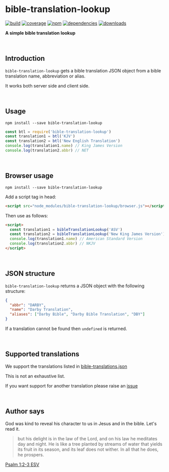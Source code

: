 # bible-translation-lookup

[![build](https://img.shields.io/travis/danday74/bible-translation-lookup/master.svg?label=linux)](https://travis-ci.org/danday74/bible-translation-lookup "Jesus loves you")
[![coverage](https://coveralls.io/repos/github/danday74/bible-translation-lookup/badge.svg)](https://coveralls.io/github/danday74/bible-translation-lookup "Jesus loves you")
[![npm](https://img.shields.io/npm/v/bible-translation-lookup.svg)](https://www.npmjs.com/package/bible-translation-lookup "Jesus loves you")
[![dependencies](https://david-dm.org/danday74/bible-translation-lookup/status.svg)](https://david-dm.org/danday74/bible-translation-lookup "Jesus loves you")
[![downloads](https://img.shields.io/npm/dm/bible-translation-lookup.svg)](https://www.npmjs.com/package/bible-translation-lookup "Jesus loves you")

**A simple bible translation lookup**



<br>

## Introduction

`bible-translation-lookup` gets a bible translation JSON object from a bible translation name, abbreviation or alias.

It works both server side and client side.



<br>

## Usage

`npm install --save bible-translation-lookup`

```javascript 1.7
const btl = require('bible-translation-lookup')
const translation1 = btl('KJV')
const translation2 = btl('New English Translation')
console.log(translation1.name) // King James Version
console.log(translation2.abbr) // NET
```



<br>

## Browser usage

`npm install --save bible-translation-lookup`

Add a script tag in head:

```HTML
<script src="node_modules/bible-translation-lookup/browser.js"></script>
```

Then use as follows:

```HTML
<script>
  const translation1 = bibleTranslationLookup('ASV')
  const translation2 = bibleTranslationLookup('New King James Version')
  console.log(translation1.name) // American Standard Version
  console.log(translation2.abbr) // NKJV
</script>
```



<br>

## JSON structure

`bible-translation-lookup` returns a JSON object with the following structure:

```json
{
  "abbr": "DARBY",
  "name": "Darby Translation",
  "aliases": ["Darby Bible", "Darby Bible Translation", "DBY"]
}
```

If a translation cannot be found then `undefined` is returned.



<br>

## Supported translations

We support the translations listed in [bible-translations.json](bible-translations.json "Jesus loves you")

This is not an exhaustive list.

If you want support for another translation please raise an [issue](https://github.com/danday74/bible-translation-lookup/issues "Jesus loves you")



<br>

## Author says

God was kind to reveal his character to us in Jesus and in the bible. Let's read it.

> but his delight is in the law of the Lord, and on his law he meditates day and night.
> He is like a tree planted by streams of water that yields its fruit in its season, and its leaf does not wither. In all that he does, he prospers.

[Psalm 1:2-3 ESV](https://www.bible.com/en-GB/bible/59/PSA.1.ESV "Jesus loves you")



<br><br><br>
